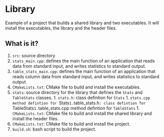 # Library

Example of a project that builds a shared library and two executables.  It will
install the executables, the library and the header files.

## What is it?

1. `src`: source directory
  1. `stats_main.cpp`: defines the main function of an application that reads
     data from standard input, and writes statistics to standard output.
  1. `table_stats_main.cpp`: defines the main function of an application that
     reads column data from standard input, and writes statistics to standard
     output.
  1. `CMakeLists.txt`: CMake file to build and install the executables.
  1. `stats`: source directory for the library that defines the `Stats` and
     `TableStats` classes.
    1. `stats.h`: class defintion for `Stats`
    1. `stats.cpp method defintion for `Stats`
    1. `table_stats.h`: class defintion for `TableStats`
    1. `table_stats.cpp method defintion for `TableStats`
    1. `CMakeLists.txt`: CMake file to build and install the shared library and
       install the header files.
1. `CMakeLists.txt`: CMake file to build and install the project.
1. `build.sh`: bash script to build the project.
